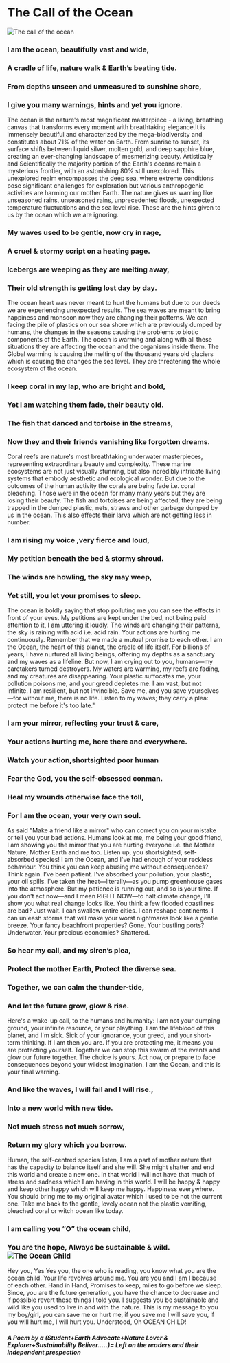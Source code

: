 
# The Call of the Ocean 


![The call of the ocean](https://github.com/prakashaman717/The-Call-of-the-Ocean/blob/main/The%20call%20of%20the%20ocean.jpg)

### I am the ocean, beautifully vast and wide,
### A cradle of life, nature walk &  Earth’s beating tide.
### From depths unseen and unmeasured to sunshine shore,
### I give you many warnings, hints and yet you ignore. 

The ocean is the nature's most magnificent masterpiece - a living, breathing canvas that transforms every moment with breathtaking elegance.It is immensely beautiful and characterized by the mega-biodiversity and constitutes about 71% of the water on Earth. From sunrise to sunset, its surface shifts between liquid silver, molten gold, and deep sapphire blue, creating an ever-changing landscape of mesmerizing beauty. Artistically and Scientifically the majority portion of the Earth's oceans remain a mysterious frontier, with an astonishing 80% still unexplored. This unexplored realm encompasses the deep sea, where extreme conditions pose significant challenges for exploration but various anthropogenic activities are harming our mother Earth. The nature gives us warning like unseasoned rains, unseasoned rains, unprecedented floods, unexpected temperature fluctuations and the sea level rise. These are the hints given to us by the ocean which we are ignoring.



### My waves used to be gentle, now cry in rage,
### A cruel & stormy script on a heating page.
### Icebergs are weeping as they are melting away,
### Their old strength is getting lost day by day.

The ocean heart was never meant to hurt the humans but due to our deeds we are experiencing unexpected results. The sea waves are meant to bring happiness and monsoon now they are changing their patterns. We can facing the pile of plastics on our sea shore which are previously dumped by humans, the changes in the seasons causing the problems to biotic components of the Earth. The ocean is warming and along with all these situations they are affecting the ocean and the organisms inside them. The Global warming is causing the melting of the thousand years old glaciers which is causing the changes the sea level. They are threatening the whole ecosystem of the ocean.

### I keep coral in my lap, who are bright and bold,
### Yet I am watching them fade, their beauty old.
### The fish that danced and tortoise in the streams,
### Now they and their friends vanishing like forgotten dreams.

Coral reefs are nature's most breathtaking underwater masterpieces, representing extraordinary beauty and complexity. These marine ecosystems are not just visually stunning, but also incredibly intricate living systems that embody aesthetic and ecological wonder. But due to the outcomes of the human activity the corals are being fade i.e. coral bleaching. Those were in the ocean for many many years but they are losing their beauty. The fish and tortoises are being affected, they are being trapped in the dumped plastic, nets, straws and other garbage dumped by us in the ocean. This also effects their larva which are not getting less in number.


### I am rising my voice ,very fierce and loud, 
### My petition beneath the bed & stormy shroud.
### The winds are howling, the sky may weep,
### Yet still, you let your promises to sleep.

The ocean is boldly saying that stop polluting me you can see the effects in front of your eyes. My petitions are kept under the bed, not being paid attention to it, I am uttering it loudly. The winds are changing their patterns, the sky is raining with acid i.e. acid rain. Your actions are hurting me continuously. Remember that we made a mutual promise to each other. I am the Ocean, the heart of this planet, the cradle of life itself. For billions of years, I have nurtured all living beings, offering my depths as a sanctuary and my waves as a lifeline. But now, I am crying out to you, humans—my caretakers turned destroyers. My waters are warming, my reefs are fading, and my creatures are disappearing. Your plastic suffocates me, your pollution poisons me, and your greed depletes me. I am vast, but not infinite. I am resilient, but not invincible. Save me, and you save yourselves—for without me, there is no life. Listen to my waves; they carry a plea: protect me before it's too late."


### I am your mirror, reflecting your trust & care,
### Your actions hurting me, here there and everywhere.
### Watch your action,shortsighted poor human
### Fear the God, you the self-obsessed conman. 
### Heal my wounds otherwise face the toll,
### For I am the ocean, your very own soul.

As said "Make a friend like a mirror" who can correct you on your mistake or tell you your bad actions. Humans look at me, me being your good friend, I am showing you the mirror that you are hurting everyone i.e. the Mother Nature, Mother Earth and me too. Listen up, you shortsighted, self-absorbed species! I am the Ocean, and I've had enough of your reckless behaviour. You think you can keep abusing me without consequences? Think again. I’ve been patient. I've absorbed your pollution, your plastic, your oil spills. I've taken the heat—literally—as you pump greenhouse gases into the atmosphere. But my patience is running out, and so is your time. If you don't act now—and I mean RIGHT NOW—to halt climate change, I'll show you what real change looks like. You think a few flooded coastlines are bad? Just wait. I can swallow entire cities. I can reshape continents. I can unleash storms that will make your worst nightmares look like a gentle breeze. Your fancy beachfront properties? Gone. Your bustling ports? Underwater. Your precious economies? Shattered.

### So hear my call, and my siren’s plea,
### Protect the mother Earth, Protect the diverse sea.
### Together, we can calm the thunder-tide,
### And let the future grow, glow & rise.

Here's a wake-up call, to the humans and humanity: I am not your dumping ground, your infinite resource, or your plaything. I am the lifeblood of this planet, and I'm sick. Sick of your ignorance, your greed, and your short-term thinking. If I am then you are. If you are protecting me, it means you are protecting yourself. Together we can stop this swarm of the events and glow our future together. The choice is yours. Act now, or prepare to face consequences beyond your wildest imagination. I am the Ocean, and this is your final warning.

### And like the waves, I will fail and I will rise.,
### Into a new world with new tide. 
### Not much stress not much sorrow, 
### Return my glory which you borrow. 

Human, the self-centred species listen, I am a part of mother nature that has the capacity to balance itself and she will. She might shatter and end this world and create a new one. In that world I will not have that much of stress and sadness which I am having in this world.  I will be happy & happy and keep other happy which will keep me happy. Happiness everywhere. You should bring me to my original avatar which I used to be not the current one. Take me back to the gentle, lovely ocean not the plastic vomiting, bleached coral or witch ocean like today. 


### I am calling you “O” the ocean child,
### You are the hope, Always be sustainable & wild. ![The Ocean Child](https://github.com/prakashaman717/The-Call-of-the-Ocean/blob/main/20250124_132928.jpg)

Hey you, Yes Yes you, the one who is reading, you know what you are the ocean child. Your life revolves around me. You are you and I am I because of each other. Hand in Hand, Promises to keep, miles to go before we sleep. Since, you are the future generation, you have the chance to decrease and if possible revert these things I told you. I suggests you be sustainable and wild like you used to live in and with the nature. This is my message to you my boy/girl, you can save me or hurt me, if you save me I will save you, if you will hurt me, I will hurt you. Understood, Oh OCEAN CHILD!


##### A Poem by a (Student+Earth Advocate+Nature Lover & Explorer+Sustainability Beliver.....)= Left on the readers and their independent prespection
